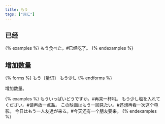 ```yaml
---
title: もう
tags: ["词汇"]
---
```


## 已经

{% examples %}
もう食べた。#已经吃了。
{% endexamples %}

## 增加数量

{% forms %}
もう〔量词〕
もう少し
{% endforms %}

增加数量。

{% examples %}
もういっぱいどうですか。#再来一杯吗。
もう少し塩を入れてください。#请再放一点盐。
この映画はもう一回見たい。#还想再看一次这个电影。
今日はもう一人友達が来る。#今天还有一个朋友要来。
{% endexamples %}
